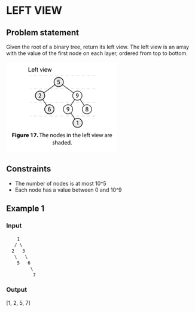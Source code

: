 # LEFT VIEW

## Problem statement

Given the root of a binary tree, return its left view. The left view is an array with the value of the first node on
each layer, ordered from top to bottom.

![left-view](left-view.png)

## Constraints

- The number of nodes is at most 10^5
- Each node has a value between 0 and 10^9

## Example 1

### Input

```
    1
   / \
  2   3
   \   \
    5   6
         \
          7
```

### Output

[1, 2, 5, 7]
